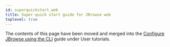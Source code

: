 ```yaml
---
id: superquickstart_web
title: Super-quick start guide for JBrowse web
toplevel: true
---
```


The contents of this page have been moved and merged into the [Configure
JBrowse using the CLI](/docs/tutorials/config_cli) guide under User tutorials.
